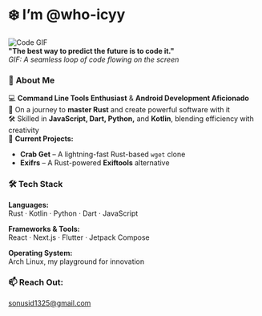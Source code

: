 # ❄️ **I’m @who-icyy**  

![Code GIF](https://media.giphy.com/media/JIX9t2j0ZTN9S/giphy.gif)  
**"The best way to predict the future is to code it."**  
*GIF: A seamless loop of code flowing on the screen*

### 🚀 **About Me**  
💻 **Command Line Tools Enthusiast** & **Android Development Aficionado**  
🦀 On a journey to **master Rust** and create powerful software with it  
🛠️ Skilled in **JavaScript, Dart, Python,** and **Kotlin**, blending efficiency with creativity  
🔐 **Current Projects:**  
- **Crab Get** – A lightning-fast Rust-based `wget` clone  
- **Exifrs** – A Rust-powered **Exiftools** alternative  

### 🛠️ **Tech Stack**  
**Languages:**  
Rust · Kotlin · Python · Dart · JavaScript  

**Frameworks & Tools:**  
React · Next.js · Flutter · Jetpack Compose  

**Operating System:**  
Arch Linux, my playground for innovation  


### 📫 **Reach Out:**  
[sonusid1325@gmail.com](mailto:sonusid1325@gmail.com)
